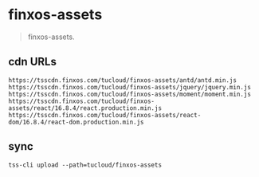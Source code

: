# finxos-assets
> finxos-assets.


## cdn URLs
~~~
https://tsscdn.finxos.com/tucloud/finxos-assets/antd/antd.min.js
https://tsscdn.finxos.com/tucloud/finxos-assets/jquery/jquery.min.js
https://tsscdn.finxos.com/tucloud/finxos-assets/moment/moment.min.js
https://tsscdn.finxos.com/tucloud/finxos-assets/react/16.8.4/react.production.min.js
https://tsscdn.finxos.com/tucloud/finxos-assets/react-dom/16.8.4/react-dom.production.min.js
~~~


## sync
```shell
tss-cli upload --path=tucloud/finxos-assets
```
